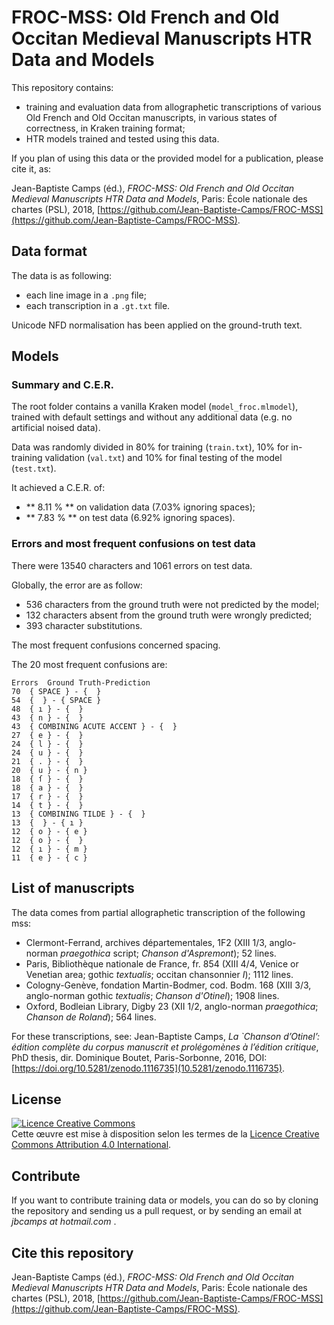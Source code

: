 # FROC-MSS: Old French and Old Occitan Medieval Manuscripts HTR Data and Models

This repository contains:

- training and evaluation data from allographetic transcriptions of various
Old French and Old Occitan manuscripts, in various states of correctness, in Kraken
training format;
- HTR models trained and tested using this data.

If you plan of using this data or the provided model for a publication, please
cite it, as:

Jean-Baptiste Camps (éd.), _FROC-MSS: Old French and Old Occitan Medieval Manuscripts HTR Data and Models_, Paris: École nationale des chartes (PSL), 2018, [https://github.com/Jean-Baptiste-Camps/FROC-MSS](https://github.com/Jean-Baptiste-Camps/FROC-MSS).

## Data format

The data is as following:
- each line image in a `.png` file;
- each transcription in a `.gt.txt` file.

Unicode NFD normalisation has been applied on the ground-truth text.

## Models

### Summary and C.E.R.

The root folder contains a vanilla Kraken model (`model_froc.mlmodel`), 
trained with default settings and without any additional data (e.g. no artificial noised data).

Data was randomly divided in 80\% for training (`train.txt`), 10\% for in-training 
validation (`val.txt`) and 10\% for final testing of the model (`test.txt`).

It achieved a C.E.R. of:

- ** 8.11 % ** on validation data (7.03% ignoring spaces);
- ** 7.83 % ** on test data (6.92% ignoring spaces).

### Errors and most frequent confusions on test data

There were 13540 characters and 1061 errors on test data.

Globally, the error are as follow: 

- 536 characters from the ground truth were not predicted by the model;
- 132 characters absent from the ground truth were wrongly predicted;
- 393 character substitutions.


The most frequent confusions concerned spacing.

The 20 most frequent confusions are:

    Errors	Ground Truth-Prediction
    70	{ SPACE } - {  }
    54	{  } - { SPACE }
    48	{ ı } - {  }
    43	{ n } - {  }
    43	{ COMBINING ACUTE ACCENT } - {  }
    27	{ e } - {  }
    24	{ l } - {  }
    24	{ u } - {  }
    21	{ . } - {  }
    20	{ u } - { n }
    18	{ ſ } - {  }
    18	{ a } - {  }
    17	{ r } - {  }
    14	{ t } - {  }
    13	{ COMBINING TILDE } - {  }
    13	{  } - { ı }
    12	{ o } - { e }
    12	{ o } - {  }
    12	{ ı } - { m }
    11	{ e } - { c }


## List of manuscripts

The data comes from partial allographetic transcription of the following mss:

- Clermont-Ferrand, archives départementales, 1F2 (XIII 1/3, anglo-norman _praegothica_ script; _Chanson d'Aspremont_); 52 lines.
- Paris, Bibliothèque nationale de France, fr. 854 (XIII 4/4, Venice or Venetian area; gothic _textualis_;  occitan chansonnier _I_); 1112 lines.
- Cologny-Genève, fondation Martin-Bodmer, cod. Bodm. 168 (XIII 3/3, anglo-norman gothic _textualis_; _Chanson d'Otinel_); 1908 lines.
- Oxford, Bodleian Library, Digby 23 (XII 1/2, anglo-norman _praegothica_; _Chanson de Roland_); 564 lines.

For these transcriptions, see: Jean-Baptiste Camps, _La `Chanson d’Otinel’: édition complète du corpus manuscrit et prolégomènes à l’édition critique_, PhD thesis, dir. Dominique Boutet, Paris-Sorbonne, 2016,  DOI: [https://doi.org/10.5281/zenodo.1116735](10.5281/zenodo.1116735).

<!-- TODO: à compléter avec les autres manuscrits: Vatican, Mende, …  -->

## License

<a rel="license" href="http://creativecommons.org/licenses/by/4.0/"><img alt="Licence Creative Commons" style="border-width:0" src="https://i.creativecommons.org/l/by/4.0/88x31.png" /></a><br />Cette œuvre est mise à disposition selon les termes de la <a rel="license" href="http://creativecommons.org/licenses/by/4.0/">Licence Creative Commons Attribution 4.0 International</a>.

## Contribute

If you want to contribute training data or models, you can do so by cloning the
repository and sending us a pull request, or by sending an email 
at _jbcamps at hotmail.com_ .

## Cite this repository

Jean-Baptiste Camps (éd.), _FROC-MSS: Old French and Old Occitan Medieval Manuscripts HTR Data and Models_, Paris: École nationale des chartes (PSL), 2018, [https://github.com/Jean-Baptiste-Camps/FROC-MSS](https://github.com/Jean-Baptiste-Camps/FROC-MSS).

